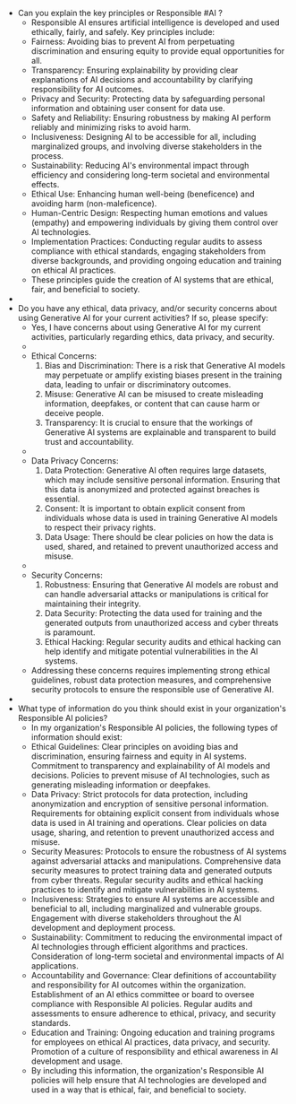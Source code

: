 - Can you explain the key principles or Responsible #AI ?
	- Responsible AI ensures artificial intelligence is developed and used ethically, fairly, and safely. Key principles include:
	- Fairness: Avoiding bias to prevent AI from perpetuating discrimination and ensuring equity to provide equal opportunities for all.
	- Transparency: Ensuring explainability by providing clear explanations of AI decisions and accountability by clarifying responsibility for AI outcomes.
	- Privacy and Security: Protecting data by safeguarding personal information and obtaining user consent for data use.
	- Safety and Reliability: Ensuring robustness by making AI perform reliably and minimizing risks to avoid harm.
	- Inclusiveness: Designing AI to be accessible for all, including marginalized groups, and involving diverse stakeholders in the process.
	- Sustainability: Reducing AI's environmental impact through efficiency and considering long-term societal and environmental effects.
	- Ethical Use: Enhancing human well-being (beneficence) and avoiding harm (non-maleficence).
	- Human-Centric Design: Respecting human emotions and values (empathy) and empowering individuals by giving them control over AI technologies.
	- Implementation Practices: Conducting regular audits to assess compliance with ethical standards, engaging stakeholders from diverse backgrounds, and providing ongoing education and training on ethical AI practices.
	- These principles guide the creation of AI systems that are ethical, fair, and beneficial to society.
-
- Do you have any ethical, data privacy, and/or security concerns about using Generative AI for your current activities? If so, please specify:
	- Yes, I have concerns about using Generative AI for my current activities, particularly regarding ethics, data privacy, and security.
	-
	- Ethical Concerns:
	  1. Bias and Discrimination: There is a risk that Generative AI models may perpetuate or amplify existing biases present in the training data, leading to unfair or discriminatory outcomes.
	  2. Misuse: Generative AI can be misused to create misleading information, deepfakes, or content that can cause harm or deceive people.
	  3. Transparency: It is crucial to ensure that the workings of Generative AI systems are explainable and transparent to build trust and accountability.
	-
	- Data Privacy Concerns:
	  1. Data Protection: Generative AI often requires large datasets, which may include sensitive personal information. Ensuring that this data is anonymized and protected against breaches is essential.
	  2. Consent: It is important to obtain explicit consent from individuals whose data is used in training Generative AI models to respect their privacy rights.
	  3. Data Usage: There should be clear policies on how the data is used, shared, and retained to prevent unauthorized access and misuse.
	-
	- Security Concerns:
	  1. Robustness: Ensuring that Generative AI models are robust and can handle adversarial attacks or manipulations is critical for maintaining their integrity.
	  2. Data Security: Protecting the data used for training and the generated outputs from unauthorized access and cyber threats is paramount.
	  3. Ethical Hacking: Regular security audits and ethical hacking can help identify and mitigate potential vulnerabilities in the AI systems.
	- Addressing these concerns requires implementing strong ethical guidelines, robust data protection measures, and comprehensive security protocols to ensure the responsible use of Generative AI.
-
- What type of information do you think should exist in your organization's Responsible AI policies?
	- In my organization's Responsible AI policies, the following types of information should exist:
	- Ethical Guidelines:
	  Clear principles on avoiding bias and discrimination, ensuring fairness and equity in AI systems.
	  Commitment to transparency and explainability of AI models and decisions.
	  Policies to prevent misuse of AI technologies, such as generating misleading information or deepfakes.
	- Data Privacy:
	  Strict protocols for data protection, including anonymization and encryption of sensitive personal information.
	  Requirements for obtaining explicit consent from individuals whose data is used in AI training and operations.
	  Clear policies on data usage, sharing, and retention to prevent unauthorized access and misuse.
	- Security Measures:
	  Protocols to ensure the robustness of AI systems against adversarial attacks and manipulations.
	  Comprehensive data security measures to protect training data and generated outputs from cyber threats.
	  Regular security audits and ethical hacking practices to identify and mitigate vulnerabilities in AI systems.
	- Inclusiveness:
	  Strategies to ensure AI systems are accessible and beneficial to all, including marginalized and vulnerable groups.
	  Engagement with diverse stakeholders throughout the AI development and deployment process.
	- Sustainability:
	  Commitment to reducing the environmental impact of AI technologies through efficient algorithms and practices.
	  Consideration of long-term societal and environmental impacts of AI applications.
	- Accountability and Governance:
	  Clear definitions of accountability and responsibility for AI outcomes within the organization.
	  Establishment of an AI ethics committee or board to oversee compliance with Responsible AI policies.
	  Regular audits and assessments to ensure adherence to ethical, privacy, and security standards.
	- Education and Training:
	  Ongoing education and training programs for employees on ethical AI practices, data privacy, and security.
	  Promotion of a culture of responsibility and ethical awareness in AI development and usage.
	- By including this information, the organization's Responsible AI policies will help ensure that AI technologies are developed and used in a way that is ethical, fair, and beneficial to society.